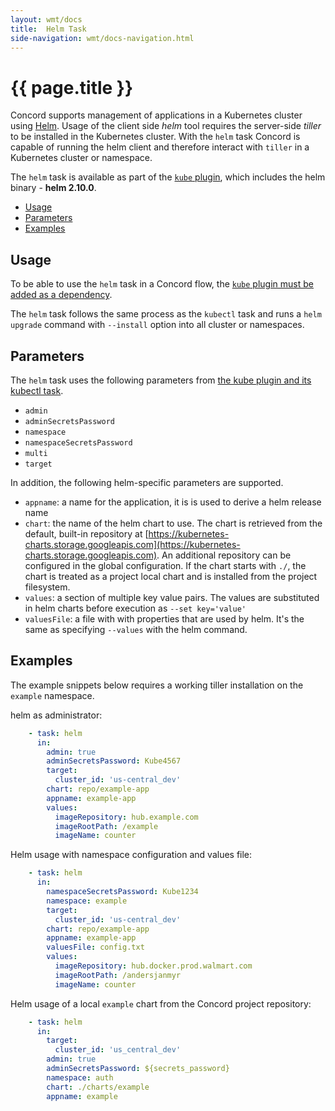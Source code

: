 ```yaml
---
layout: wmt/docs
title:  Helm Task
side-navigation: wmt/docs-navigation.html
---
```


# {{ page.title }}

Concord supports management of applications in a Kubernetes cluster using
[Helm](https://helm.sh/). Usage of the client side _helm_ tool requires the
server-side _tiller_ to be installed in the Kubernetes cluster. With the `helm`
task Concord is capable of running the helm client and therefore interact with
`tiller` in a Kubernetes cluster or namespace.

The `helm` task is available as part of the [`kube` plugin](./kubectl.html),
which includes the helm binary - __helm 2.10.0__.

- [Usage](#usage)
- [Parameters](#parameters)
- [Examples](#examples)


## Usage

To be able to use the `helm` task in a Concord flow, the
[`kube` plugin must be added as a dependency](./kubectl.html#usage).

The `helm` task follows the same process as the `kubectl` task and
runs a `helm upgrade` command with `--install` option into all cluster or
namespaces.

## Parameters

The `helm` task uses the following parameters from
[the kube plugin and its kubectl task](./kubectl.html#).

- `admin`
- `adminSecretsPassword`
- `namespace`
- `namespaceSecretsPassword`
- `multi`
- `target`

In addition, the following helm-specific parameters are supported.

- `appname`: a name for the application, it is is used to derive a helm release
  name
- `chart`: the name of the  helm chart to use. The chart is retrieved from
  the default, built-in repository at
  [https://kubernetes-charts.storage.googleapis.com](https://kubernetes-charts.storage.googleapis.com).
  An additional repository can be configured in the global configuration.
  If the chart starts with `./`, the chart is treated as a project local
  chart and is installed from the project filesystem.
- `values`: a section of multiple key value pairs. The values are substituted
  in helm charts before execution as `--set key='value'`
- `valuesFile`: a file with with properties that are used by helm. It's the
    same as specifying `--values` with the helm command.

<a name="#examples">

## Examples

The example snippets below requires a working tiller installation on the
`example` namespace.

helm as administrator:

```yaml
    - task: helm
      in:
        admin: true
        adminSecretsPassword: Kube4567
        target:
          cluster_id: 'us-central_dev'
        chart: repo/example-app
        appname: example-app
        values:
          imageRepository: hub.example.com
          imageRootPath: /example
          imageName: counter
```
          
Helm usage with namespace configuration and values file:

```yaml
    - task: helm
      in:
        namespaceSecretsPassword: Kube1234
        namespace: example
        target:
          cluster_id: 'us-central_dev'
        chart: repo/example-app
        appname: example-app
        valuesFile: config.txt
        values:
          imageRepository: hub.docker.prod.walmart.com
          imageRootPath: /andersjanmyr
          imageName: counter
```

Helm usage of a local `example` chart from the Concord project repository:

```yaml
    - task: helm
      in:
        target:
          cluster_id: 'us_central_dev'
        admin: true
        adminSecretsPassword: ${secrets_password}
        namespace: auth
        chart: ./charts/example
        appname: example
```

